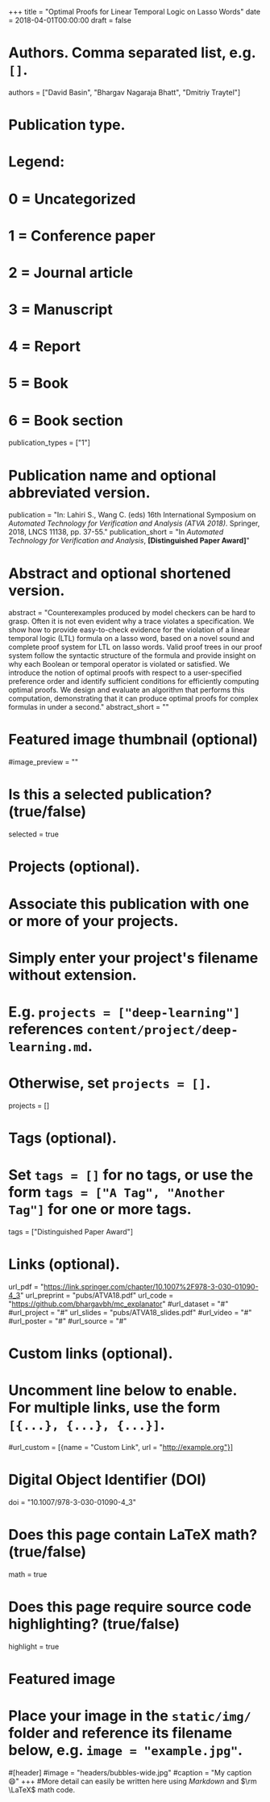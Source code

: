 +++
title = "Optimal Proofs for Linear Temporal Logic on Lasso Words"
date = 2018-04-01T00:00:00
draft = false

# Authors. Comma separated list, e.g. `[]`.
authors = ["David Basin", "Bhargav Nagaraja Bhatt", "Dmitriy Traytel"]

# Publication type.
# Legend:
# 0 = Uncategorized
# 1 = Conference paper
# 2 = Journal article
# 3 = Manuscript
# 4 = Report
# 5 = Book
# 6 = Book section
publication_types = ["1"]

# Publication name and optional abbreviated version.
publication = "In: Lahiri S., Wang C. (eds) 16th International Symposium on *Automated Technology for Verification and Analysis (ATVA 2018)*. Springer, 2018, LNCS 11138, pp. 37-55."
publication_short = "In *Automated Technology for Verification and Analysis*, **[Distinguished Paper Award]**"

# Abstract and optional shortened version.
abstract = "Counterexamples produced by model checkers can be hard to grasp. Often it is not even evident why a trace violates a specification. We show how to provide easy-to-check evidence for the violation of a linear temporal logic (LTL) formula on a lasso word, based on a novel sound and complete proof system for LTL on lasso words. Valid proof trees in our proof system follow the syntactic structure of the formula and provide insight on why each Boolean or temporal operator is violated or satisfied. We introduce the notion of optimal proofs with respect to a user-specified preference order and identify sufficient conditions for efficiently computing optimal proofs. We design and evaluate an algorithm that performs this computation, demonstrating that it can produce optimal proofs for complex formulas in under a second."
abstract_short = ""

# Featured image thumbnail (optional)
#image_preview = ""

# Is this a selected publication? (true/false)
selected = true

# Projects (optional).
#   Associate this publication with one or more of your projects.
#   Simply enter your project's filename without extension.
#   E.g. `projects = ["deep-learning"]` references `content/project/deep-learning.md`.
#   Otherwise, set `projects = []`.
projects = []

# Tags (optional).
#   Set `tags = []` for no tags, or use the form `tags = ["A Tag", "Another Tag"]` for one or more tags.
tags = ["Distinguished Paper Award"]

# Links (optional).
url_pdf = "https://link.springer.com/chapter/10.1007%2F978-3-030-01090-4_3"
url_preprint = "pubs/ATVA18.pdf"
url_code = "https://github.com/bhargavbh/mc_explanator"
#url_dataset = "#"
#url_project = "#"
url_slides = "pubs/ATVA18_slides.pdf"
#url_video = "#"
#url_poster = "#"
#url_source = "#"

# Custom links (optional).
#   Uncomment line below to enable. For multiple links, use the form `[{...}, {...}, {...}]`.
#url_custom = [{name = "Custom Link", url = "http://example.org"}]

# Digital Object Identifier (DOI)
doi = "10.1007/978-3-030-01090-4_3"

# Does this page contain LaTeX math? (true/false)
math = true

# Does this page require source code highlighting? (true/false)
highlight = true

# Featured image
# Place your image in the `static/img/` folder and reference its filename below, e.g. `image = "example.jpg"`.
#[header]
#image = "headers/bubbles-wide.jpg"
#caption = "My caption :smile:"
+++
#More detail can easily be written here using *Markdown* and $\rm \LaTeX$ math code.
